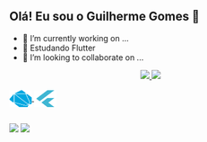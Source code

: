 ## Olá! Eu sou o Guilherme Gomes 👋

- 🔭 I’m currently working on ...
- 🌱 Estudando Flutter
- 👯 I’m looking to collaborate on ...

<div align="center">
  <a href="https://github.com/denis-araujo">
  <img height="180em" src="https://github-readme-stats.vercel.app/api?username=guilherme-gomes1&show_icons=true&theme=tokyonight&include_all_commits=true&count_private=true"/>
  <img height="180em" src="https://github-readme-stats.vercel.app/api/top-langs/?username=guilherme-gomes1&layout=compact&langs_count=7&theme=tokyonight"/>
</div>

<div style="display: inline_block"><br>
  <img align="center" alt="Gui-Dart" height="30" width="40" src="https://raw.githubusercontent.com/devicons/devicon/master/icons/dart/dart-plain.svg">
  <img align="center" alt="Gui-Flutter" height="30" width="40" src="https://raw.githubusercontent.com/devicons/devicon/master/icons/flutter/flutter-plain.svg">
</div>

##

  <div>
  <a href = "mailto:guilhermegg018@gmail.com"><img src="https://img.shields.io/badge/-Gmail-%23333?style=for-the-badge&logo=gmail&logoColor=white" target="_blank"></a>
  <a href="https://www.linkedin.com/in/guilherme-gomes-a3b5ba263/" target="_blank"><img src="https://img.shields.io/badge/-LinkedIn-%230077B5?style=for-the-badge&logo=linkedin&logoColor=white" target="_blank"></a> 
  </div>
